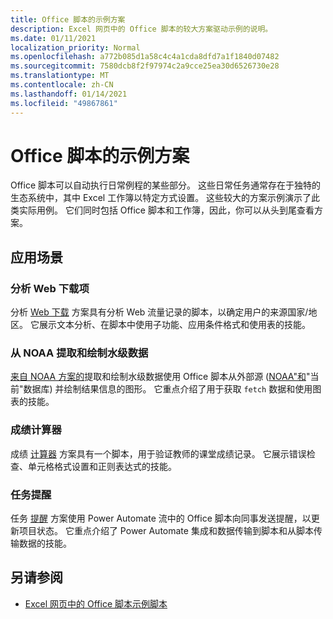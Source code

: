 ```yaml
---
title: Office 脚本的示例方案
description: Excel 网页中的 Office 脚本的较大方案驱动示例的说明。
ms.date: 01/11/2021
localization_priority: Normal
ms.openlocfilehash: a772b085d1a58c4c4a1cda8dfd7a1f1840d07482
ms.sourcegitcommit: 7580dcb8f2f97974c2a9cce25ea30d6526730e28
ms.translationtype: MT
ms.contentlocale: zh-CN
ms.lasthandoff: 01/14/2021
ms.locfileid: "49867861"
---
```

# <a name="sample-scenarios-for-office-scripts"></a>Office 脚本的示例方案

Office 脚本可以自动执行日常例程的某些部分。 这些日常任务通常存在于独特的生态系统中，其中 Excel 工作簿以特定方式设置。 这些较大的方案示例演示了此类实际用例。 它们同时包括 Office 脚本和工作簿，因此，你可以从头到尾查看方案。

## <a name="scenarios"></a>应用场景

### <a name="analyze-web-downloads"></a>分析 Web 下载项

分析 [Web 下载](analyze-web-downloads.md) 方案具有分析 Web 流量记录的脚本，以确定用户的来源国家/地区。 它展示文本分析、在脚本中使用子功能、应用条件格式和使用表的技能。

### <a name="fetch-and-graph-water-level-data-from-noaa"></a>从 NOAA 提取和绘制水级数据

[来自 NOAA 方案的](noaa-data-fetch.md)提取和绘制水级数据使用 Office 脚本从外部源 ([NOAA"和](https://tidesandcurrents.noaa.gov/)"当前"数据库) 并绘制结果信息的图形。 它重点介绍了用于获取 `fetch` 数据和使用图表的技能。

### <a name="grade-calculator"></a>成绩计算器

成绩 [计算器](grade-calculator.md) 方案具有一个脚本，用于验证教师的课堂成绩记录。 它展示错误检查、单元格格式设置和正则表达式的技能。

### <a name="task-reminders"></a>任务提醒

任务 [提醒](task-reminders.md) 方案使用 Power Automate 流中的 Office 脚本向同事发送提醒，以更新项目状态。 它重点介绍了 Power Automate 集成和数据传输到脚本和从脚本传输数据的技能。

## <a name="see-also"></a>另请参阅

- [Excel 网页中的 Office 脚本示例脚本](../excel-samples.md)
